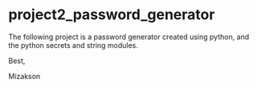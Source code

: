 # project2_password_generator

The following project is a password generator created using python, and the python secrets and string modules.

Best, 

Mizakson
